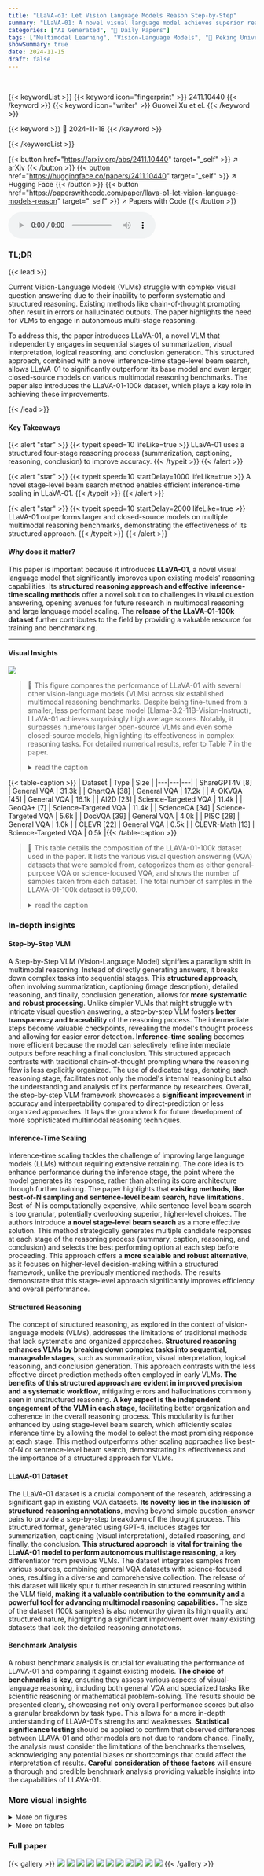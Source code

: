 ```yaml
---
title: "LLaVA-o1: Let Vision Language Models Reason Step-by-Step"
summary: "LLaVA-01: A novel visual language model achieves superior reasoning performance through structured, multi-stage processing and efficient inference-time scaling, surpassing even larger, closed-source m..."
categories: ["AI Generated", "🤗 Daily Papers"]
tags: ["Multimodal Learning", "Vision-Language Models", "🏢 Peking University",]
showSummary: true
date: 2024-11-15
draft: false
---
```


<br>

{{< keywordList >}}
{{< keyword icon="fingerprint" >}} 2411.10440 {{< /keyword >}}
{{< keyword icon="writer" >}} Guowei Xu et el. {{< /keyword >}}
 
{{< keyword >}} 🤗 2024-11-18 {{< /keyword >}}
 
{{< /keywordList >}}

{{< button href="https://arxiv.org/abs/2411.10440" target="_self" >}}
↗ arXiv
{{< /button >}}
{{< button href="https://huggingface.co/papers/2411.10440" target="_self" >}}
↗ Hugging Face
{{< /button >}}
{{< button href="https://paperswithcode.com/paper/llava-o1-let-vision-language-models-reason" target="_self" >}}
↗ Papers with Code
{{< /button >}}



<audio controls>
    <source src="https://ai-paper-reviewer.com/2411.10440/podcast.wav" type="audio/wav">
    Your browser does not support the audio element.
</audio>


### TL;DR


{{< lead >}}

Current Vision-Language Models (VLMs) struggle with complex visual question answering due to their inability to perform systematic and structured reasoning.  Existing methods like chain-of-thought prompting often result in errors or hallucinated outputs.  The paper highlights the need for VLMs to engage in autonomous multi-stage reasoning.

To address this, the paper introduces LLaVA-01, a novel VLM that independently engages in sequential stages of summarization, visual interpretation, logical reasoning, and conclusion generation.  This structured approach, combined with a novel inference-time stage-level beam search, allows LLaVA-01 to significantly outperform its base model and even larger, closed-source models on various multimodal reasoning benchmarks.  The paper also introduces the LLaVA-01-100k dataset, which plays a key role in achieving these improvements.

{{< /lead >}}


#### Key Takeaways

{{< alert "star" >}}
{{< typeit speed=10 lifeLike=true >}} LLaVA-01 uses a structured four-stage reasoning process (summarization, captioning, reasoning, conclusion) to improve accuracy. {{< /typeit >}}
{{< /alert >}}

{{< alert "star" >}}
{{< typeit speed=10 startDelay=1000 lifeLike=true >}} A novel stage-level beam search method enables efficient inference-time scaling in LLaVA-01. {{< /typeit >}}
{{< /alert >}}

{{< alert "star" >}}
{{< typeit speed=10 startDelay=2000 lifeLike=true >}} LLaVA-01 outperforms larger and closed-source models on multiple multimodal reasoning benchmarks, demonstrating the effectiveness of its structured approach. {{< /typeit >}}
{{< /alert >}}

#### Why does it matter?
This paper is important because it introduces **LLaVA-01**, a novel visual language model that significantly improves upon existing models' reasoning capabilities.  Its **structured reasoning approach and effective inference-time scaling methods** offer a novel solution to challenges in visual question answering, opening avenues for future research in multimodal reasoning and large language model scaling. The **release of the LLaVA-01-100k dataset** further contributes to the field by providing a valuable resource for training and benchmarking.

------
#### Visual Insights



![](https://arxiv.org/html/2411.10440/x1.png)

> 🔼 This figure compares the performance of LLaVA-01 with several other vision-language models (VLMs) across six established multimodal reasoning benchmarks.  Despite being fine-tuned from a smaller, less performant base model (Llama-3.2-11B-Vision-Instruct), LLaVA-01 achieves surprisingly high average scores. Notably, it surpasses numerous larger open-source VLMs and even some closed-source models, highlighting its effectiveness in complex reasoning tasks.  For detailed numerical results, refer to Table 7 in the paper.
> <details>
> <summary>read the caption</summary>
> Figure 1: Performance of LLaVA-o1 and other models across six multimodal reasoning benchmarks. Although LLaVA-o1 is fine-tuned from the Llama-3.2-11B-Vision-Instruct [40] model (which has the lowest average score), it outperforms many larger open-source models and even some closed-source models. Detailed benchmark results are shown in Table 7.
> </details>





{{< table-caption >}}
| Dataset | Type | Size |
|---|---|---|
| ShareGPT4V [8] | General VQA | 31.3k |
| ChartQA [38] | General VQA | 17.2k |
| A-OKVQA [45] | General VQA | 16.1k |
| AI2D [23] | Science-Targeted VQA | 11.4k |
| GeoQA+ [7] | Science-Targeted VQA | 11.4k |
| ScienceQA [34] | Science-Targeted VQA | 5.6k |
| DocVQA [39] | General VQA | 4.0k |
| PISC [28] | General VQA | 1.0k |
| CLEVR [22] | General VQA | 0.5k |
| CLEVR-Math [13] | Science-Targeted VQA | 0.5k |{{< /table-caption >}}

> 🔼 This table details the composition of the LLAVA-01-100k dataset used in the paper.  It lists the various visual question answering (VQA) datasets that were sampled from, categorizes them as either general-purpose VQA or science-focused VQA, and shows the number of samples taken from each dataset. The total number of samples in the LLAVA-01-100k dataset is 99,000.
> <details>
> <summary>read the caption</summary>
> Table 1: The number of samples selected from each benchmark.
> </details>





### In-depth insights


#### Step-by-Step VLM
A Step-by-Step VLM (Vision-Language Model) signifies a paradigm shift in multimodal reasoning.  Instead of directly generating answers, it breaks down complex tasks into sequential stages. This **structured approach**, often involving summarization, captioning (image description), detailed reasoning, and finally, conclusion generation, allows for **more systematic and robust processing**. Unlike simpler VLMs that might struggle with intricate visual question answering, a step-by-step VLM fosters **better transparency and traceability** of the reasoning process. The intermediate steps become valuable checkpoints, revealing the model's thought process and allowing for easier error detection.  **Inference-time scaling** becomes more efficient because the model can selectively refine intermediate outputs before reaching a final conclusion. This structured approach contrasts with traditional chain-of-thought prompting where the reasoning flow is less explicitly organized. The use of dedicated tags, denoting each reasoning stage, facilitates not only the model's internal reasoning but also the understanding and analysis of its performance by researchers.  Overall, the step-by-step VLM framework showcases a **significant improvement** in accuracy and interpretability compared to direct-prediction or less organized approaches.  It lays the groundwork for future development of more sophisticated multimodal reasoning techniques.

#### Inference-Time Scaling
Inference-time scaling tackles the challenge of improving large language models (LLMs) without requiring extensive retraining.  The core idea is to enhance performance during the inference stage, the point where the model generates its response, rather than altering its core architecture through further training.  The paper highlights that **existing methods, like best-of-N sampling and sentence-level beam search, have limitations.** Best-of-N is computationally expensive, while sentence-level beam search is too granular, potentially overlooking superior, higher-level choices.  The authors introduce **a novel stage-level beam search** as a more effective solution. This method strategically generates multiple candidate responses at each stage of the reasoning process (summary, caption, reasoning, and conclusion) and selects the best performing option at each step before proceeding.  This approach offers a **more scalable and robust alternative**, as it focuses on higher-level decision-making within a structured framework, unlike the previously mentioned methods. The results demonstrate that this stage-level approach significantly improves efficiency and overall performance.

#### Structured Reasoning
The concept of structured reasoning, as explored in the context of vision-language models (VLMs), addresses the limitations of traditional methods that lack systematic and organized approaches.  **Structured reasoning enhances VLMs by breaking down complex tasks into sequential, manageable stages**, such as summarization, visual interpretation, logical reasoning, and conclusion generation.  This approach contrasts with the less effective direct prediction methods often employed in early VLMs. **The benefits of this structured approach are evident in improved precision and a systematic workflow**, mitigating errors and hallucinations commonly seen in unstructured reasoning.  **A key aspect is the independent engagement of the VLM in each stage**, facilitating better organization and coherence in the overall reasoning process. This modularity is further enhanced by using stage-level beam search, which efficiently scales inference time by allowing the model to select the most promising response at each stage. This method outperforms other scaling approaches like best-of-N or sentence-level beam search, demonstrating its effectiveness and the importance of a structured approach for VLMs.

#### LLaVA-01 Dataset
The LLaVA-01 dataset is a crucial component of the research, addressing a significant gap in existing VQA datasets.  **Its novelty lies in the inclusion of structured reasoning annotations**, moving beyond simple question-answer pairs to provide a step-by-step breakdown of the thought process. This structured format, generated using GPT-4, includes stages for summarization, captioning (visual interpretation), detailed reasoning, and finally, the conclusion.  **This structured approach is vital for training the LLaVA-01 model to perform autonomous multistage reasoning**, a key differentiator from previous VLMs. The dataset integrates samples from various sources, combining general VQA datasets with science-focused ones, resulting in a diverse and comprehensive collection. The release of this dataset will likely spur further research in structured reasoning within the VLM field,  **making it a valuable contribution to the community and a powerful tool for advancing multimodal reasoning capabilities.**  The size of the dataset (100k samples) is also noteworthy given its high quality and structured nature, highlighting a significant improvement over many existing datasets that lack the detailed reasoning annotations.

#### Benchmark Analysis
A robust benchmark analysis is crucial for evaluating the performance of LLAVA-01 and comparing it against existing models.  **The choice of benchmarks is key**, ensuring they assess various aspects of visual-language reasoning, including both general VQA and specialized tasks like scientific reasoning or mathematical problem-solving.  The results should be presented clearly, showcasing not only overall performance scores but also a granular breakdown by task type. This allows for a more in-depth understanding of LLAVA-01's strengths and weaknesses.  **Statistical significance testing** should be applied to confirm that observed differences between LLAVA-01 and other models are not due to random chance.  Finally, the analysis must consider the limitations of the benchmarks themselves, acknowledging any potential biases or shortcomings that could affect the interpretation of results.  **Careful consideration of these factors** will ensure a thorough and credible benchmark analysis providing valuable insights into the capabilities of LLAVA-01.


### More visual insights

<details>
<summary>More on figures
</summary>


![](https://arxiv.org/html/2411.10440/x2.png)

> 🔼 This figure showcases a comparison between the reasoning capabilities of two models: Llama-3.2-11B-Vision-Instruct (the base model) and LLaVA-01.  Two example problems are presented, each involving visual reasoning. The base model demonstrates significant flaws and errors in its reasoning process, often producing inaccurate or illogical steps.  In contrast, LLaVA-01 exhibits a systematic and structured approach. It starts by summarizing the problem, then extracts relevant information from the image, meticulously outlines a step-by-step reasoning process, and finally arrives at a logically sound and well-supported conclusion. This highlights LLaVA-01's superior ability to perform systematic and structured reasoning compared to the base model.
> <details>
> <summary>read the caption</summary>
> Figure 2: Comparison of the base model and LLaVA-o1. As shown, the base model Llama-3.2-11B-Vision-Instruct exhibits obvious flaws in reasoning, with several errors occurring throughout the reasoning process. In contrast, LLaVA-o1 begins by outlining the problem, interprets relevant information from the image, proceeds with a step-by-step reasoning process, and ultimately reaches a well-supported conclusion.
> </details>



![](https://arxiv.org/html/2411.10440/x3.png)

> 🔼 This figure illustrates the process of creating the LLaVA-01-100k dataset.  The process starts with a question and involves four stages: 1. Summary: GPT-40 summarizes the question and outlines the overall approach. 2. Caption: If an image is part of the question, GPT-40 describes the relevant visual elements. 3. Reasoning: GPT-40 outlines a step-by-step logical reasoning process to answer the question. 4. Conclusion: GPT-40 provides the final answer.  The outputs from each stage are then filtered to ensure high quality before being included in the dataset.
> <details>
> <summary>read the caption</summary>
> Figure 3: Process flow for generating the LLaVA-o1-100k dataset. We prompt GPT-4o to generate responses in separate stages, and filter its outputs to ensure quality.
> </details>



![](https://arxiv.org/html/2411.10440/x4.png)

> 🔼 Figure 4 illustrates three different inference time scaling methods: Best-of-N search, sentence-level beam search, and the proposed stage-level beam search.  Best-of-N search generates multiple complete answers and selects the single best one. This approach is computationally expensive and may not be effective when responses vary widely in quality. Sentence-level beam search generates multiple options for each sentence and chooses the best among them. This approach is quite granular, focusing on small portions of the text and potentially missing important contextual relationships. In contrast, the paper's proposed stage-level beam search generates candidates for each stage of the reasoning process (summary, caption, reasoning, and conclusion) and selects the best option at each stage. By focusing on the broader reasoning structure and checking the quality of each step, it offers a better balance between efficiency and accuracy. The figure highlights that the stage-level approach achieves superior performance compared to the other two methods due to its optimal granularity.
> <details>
> <summary>read the caption</summary>
> Figure 4: An illustration of inference approaches. Best-of-N search generates N𝑁Nitalic_N complete responses and selects the best one among them; Sentence-level Beam Search generates multiple candidate options for each sentence and chooses the best one. In contrast, our Stage-level Beam Search generates candidates for each reasoning stage (e.g., summary, caption, reasoning, and conclusion) and selects the best option at each stage. Best-of-N search operates at a coarse level, while Sentence-level Beam Search is overly granular, and our method achieves an optimal balance and achieves the best performance.
> </details>



![](https://arxiv.org/html/2411.10440/x5.png)

> 🔼 The figure showcases a comparison of LLaVA-01's performance on a visual question answering task, both with and without the application of a stage-level beam search.  Two examples of question-answering tasks are presented: one involving a simple counting problem and another involving a physics problem that necessitates a step-by-step reasoning process.  For each problem, the figure displays the base model's answer (Llama-3.2-11B-Vision-Instruct) and LLaVA-01's answer. LLaVA-01's answer shows the model's step-by-step reasoning process through four distinct stages: summarization, captioning, reasoning, and conclusion. The base model's answer is presented as a single step without explicit reasoning, showing its limitations in handling complex reasoning tasks. In contrast, LLaVA-01 demonstrates more robust reasoning by outlining the problem, interpreting relevant information from the image, engaging in structured step-by-step reasoning, and finally, providing well-supported conclusions.  The comparison highlights that the stage-level beam search in LLaVA-01 is crucial for effective inference, enabling more accurate and systematic solutions to complex problems.
> <details>
> <summary>read the caption</summary>
> Figure 5: Comparison of LLaVA-o1 performance with and without stage-level beam search. Our stage-level beam search is effective in selecting better reasoning during model inference.
> </details>



</details>




<details>
<summary>More on tables
</summary>


{{< table-caption >}}
| Model | MMStar | MMBench | MMVet | MathVista | AI2D | Hallusion | Average |
|---|---|---|---|---|---|---|---| 
| <em class="ltx_emph ltx_font_bold ltx_font_italic" style="font-size:80%;">Base Model</em> |  |  |  |  |  |  |  |
| Llama-3.2-11B-Vision-Instruct | 49.8 | 65.8 | 57.6 | 48.6 | 77.3 | 40.3 | 56.6 |
| <em class="ltx_emph ltx_font_bold ltx_font_italic" style="font-size:80%;">Our Models</em> |  |  |  |  |  |  |  |
| LLaVA-o1 (with Direct Training) | 54.3 | 76.2 | 49.9 | 49.5 | 91.4 | 42.9 | 60.7 |
| LLaVA-o1 (w/o Structured Tags) | 55.7 | 74.2 | 57.0 | 54.1 | 87.2 | 45.0 | 62.2 |
| LLaVA-o1 | 57.6 | 75.0 | 60.3 | 54.8 | 85.7 | 47.8 | 63.5 |{{< /table-caption >}}
> 🔼 This table presents a comparison of the performance of different models on a multimodal reasoning benchmark.  Three variations of the LLaVA-01 model are included: one trained directly on the original VQA dataset (without the structured reasoning stages), one trained on the LLaVA-01-100k dataset but without the structured tags used to denote reasoning stages, and a final version trained on the complete LLaVA-01-100k dataset with the structured tags. A baseline model (Llama-3.2-11B-Vision-Instruct) is also included for comparison. The results highlight the impact of the structured training data and tags on the model's performance.
> <details>
> <summary>read the caption</summary>
> Table 2: Experimental results of different models on the benchmark. Here, LLaVA-o1 (with Direct Training) refers to the model trained directly on the original VQA dataset’s Q&A pairs, while LLaVA-o1 (w/o Structured Tags) represents the model trained on the LLaVA-o1-100k dataset with the structured tags removed. LLaVA-o1 refers to the model trained on the complete LLaVA-o1-100k dataset, including the structured tags.
> </details>

{{< table-caption >}}
| Model | CP | FP | IR | LR | Math | Science & Technology | Average |
|---|---|---|---|---|---|---|---| 
| **Base Model** |  |  |  |  |  |  |  |
| Llama-3.2-11B-Vision-Instruct | 66.0 | 46.4 | 57.6 | 50.8 | 45.2 | 32.8 | 49.8 |
| **Our Models** |  |  |  |  |  |  |  |
| LLaVA-o1 (with Direct Training) | 68.4 | 48.0 | 65.6 | 52.0 | 51.6 | 40.0 | 54.3 |
| LLaVA-o1 (w/o Structured Tags) | 68.4 | 48.0 | 60.0 | 55.2 | 64.4 | 38.0 | 55.7 |
| LLaVA-o1 | 68.8 | 46.8 | 63.2 | 58.0 | 64.0 | 44.8 | 57.6 |{{< /table-caption >}}
> 🔼 Table 3 presents a detailed comparison of different models' performance on the MMStar benchmark, broken down by specific skill areas: Coarse Perception (CP), Fine-grained Perception (FP), Instance Reasoning (IR), Logical Reasoning (LR), Math, and Science & Technology.  The results highlight LLAVA-01's significant improvement over the baseline model, particularly in the more complex reasoning tasks (IR, LR, Math, and Science & Technology), demonstrating the effectiveness of its structured reasoning approach in enhancing overall reasoning capabilities.
> <details>
> <summary>read the caption</summary>
> Table 3: Performance of different models on the MMStar benchmark across various skill areas. Here, CP represents coarse perception, FP represents fine-grained perception, IR represents instance reasoning, and LR represents logical reasoning. As shown in the table, our model demonstrates substantial improvement over the base model in instance reasoning, logical reasoning, math, and science & technology, indicating that structured reasoning can significantly enhance the model’s reasoning capabilities.
> </details>

{{< table-caption >}}
| Model | MMStar | MMBench | MMVet | MathVista | AI2D | Hallusion | Average |
|---|---|---|---|---|---|---|---| 
| **Base Model** |  |  |  |  |  |  |  |
| Llama-3.2-11B-Vision-Instruct | 49.8 | 65.8 | 57.6 | 48.6 | 77.3 | 40.3 | 56.6 |
| **Our Models** |  |  |  |  |  |  |  |
| LLaVA-o1 | 57.6 | 75.0 | 60.3 | 54.8 | 85.7 | 47.8 | 63.5 |
| LLaVA-o1 (BS = 2) | 58.1 | 75.6 | 61.7 | 56.1 | 87.5 | 48.2 | 64.5 |{{< /table-caption >}}
> 🔼 This table presents the performance comparison of different models during inference time.  Specifically, it contrasts the performance of the LLaVA-01 model without any inference-time scaling techniques, against the same model using a stage-level beam search with a beam size of 2 (LLaVA-01 (BS=2)). The results highlight the significant performance gains achieved by employing the stage-level beam search method, demonstrating its effectiveness in improving the model's reasoning capabilities during inference.
> <details>
> <summary>read the caption</summary>
> Table 4: Experimental results during inference time. LLaVA-o1 (BS = 2) denotes the model using stage-level beam search with a beam size of 2. The results show that stage-level beam search can achieve further significant performance improvements.
> </details>

{{< table-caption >}}
| Method | Number of Beam | MMVet Score |
|---|---|---|
| No Inference Scaling | 1 | 60.3 |
| Best-of-N Search | 10 | 60.9 |
| Sentence-level Beam Search | 2 | 58.4 |
| Stage-level Beam Search | 4 | 62.9 |{{< /table-caption >}}
> 🔼 Table 7 presents a comparative analysis of the performance of LLaVA-01 and other state-of-the-art vision-language models (VLMs) across six reasoning benchmarks.  These benchmarks assess various reasoning capabilities, including general visual question answering, mathematical reasoning, scientific reasoning, and handling of hallucinations and visual illusions. The table specifically contrasts the performance of LLaVA-01 without inference-time scaling and LLaVA-01 with a stage-level beam search (using a beam size of 2).  This comparison highlights the impact of the proposed inference-time scaling technique on the overall performance of the model.
> <details>
> <summary>read the caption</summary>
> Table 7: Experimental results of LLaVA-o1 and state-of-the-art models on reasoning benchmarks. Here, LLaVA-o1 refers to the model without inference scaling, while LLaVA-o1 (BS = 2) denotes the model using stage-level beam search with a beam size of 2.
> </details>

</details>




### Full paper

{{< gallery >}}
<img src="https://ai-paper-reviewer.com/2411.10440/1.png" class="grid-w50 md:grid-w33 xl:grid-w25" />
<img src="https://ai-paper-reviewer.com/2411.10440/2.png" class="grid-w50 md:grid-w33 xl:grid-w25" />
<img src="https://ai-paper-reviewer.com/2411.10440/3.png" class="grid-w50 md:grid-w33 xl:grid-w25" />
<img src="https://ai-paper-reviewer.com/2411.10440/4.png" class="grid-w50 md:grid-w33 xl:grid-w25" />
<img src="https://ai-paper-reviewer.com/2411.10440/5.png" class="grid-w50 md:grid-w33 xl:grid-w25" />
<img src="https://ai-paper-reviewer.com/2411.10440/6.png" class="grid-w50 md:grid-w33 xl:grid-w25" />
<img src="https://ai-paper-reviewer.com/2411.10440/7.png" class="grid-w50 md:grid-w33 xl:grid-w25" />
<img src="https://ai-paper-reviewer.com/2411.10440/8.png" class="grid-w50 md:grid-w33 xl:grid-w25" />
<img src="https://ai-paper-reviewer.com/2411.10440/9.png" class="grid-w50 md:grid-w33 xl:grid-w25" />
<img src="https://ai-paper-reviewer.com/2411.10440/10.png" class="grid-w50 md:grid-w33 xl:grid-w25" />
<img src="https://ai-paper-reviewer.com/2411.10440/11.png" class="grid-w50 md:grid-w33 xl:grid-w25" />
{{< /gallery >}}